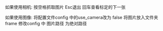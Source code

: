 如果使用相机:
按空格抓取图片
Esc退出
回车查看标定的下一张

如果使用图像:
将配置文件config 中的use_camera改为 false
将图片放入文件夹 frame
修改config 中 图片路径 为绝对路径